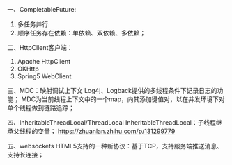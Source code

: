 一、CompletableFuture:
1. 多任务并行
2. 顺序任务存在依赖：单依赖、双依赖、多依赖；



二、HttpClient客户端：
1. Apache HttpClient
2. OKHttp
3. Spring5 WebClient


三、MDC：映射调试上下文
Log4j、Logback提供的多线程条件下记录日志的功能；
MDC为当前线程上下文中的一个map，向其添加键值对，以在并发环境下对单个线程做到链路追踪；


四、InheritableThreadLocal/ThreadLocal
InheritableThreadLocal：子线程继承父线程的变量；
https://zhuanlan.zhihu.com/p/131299779

五、websockets
HTML5支持的一种新协议：基于TCP，支持服务端推送消息、支持长连接；
